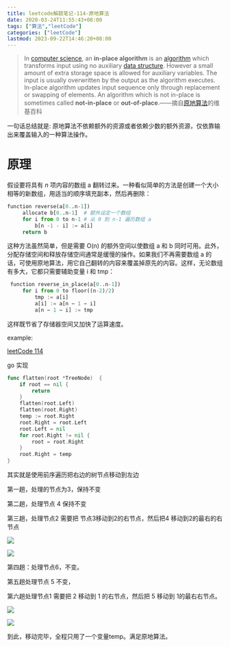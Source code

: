 ```yaml
---
title: leetcode解题笔记-114-原地算法
date: 2020-03-24T11:55:43+08:00
tags: ["算法","leetCode"]
categories: ["leetCode"]
lastmod: 2023-09-22T14:46:20+08:00
---
```


>In [computer science](https://en.wikipedia.org/wiki/Computer_science), an **in-place algorithm** is an [algorithm](https://en.wikipedia.org/wiki/Algorithm) which transforms input using no auxiliary [data structure](https://en.wikipedia.org/wiki/Data_structure). However a small amount of extra storage space is allowed for auxiliary variables. The input is usually overwritten by the output as the algorithm executes. In-place algorithm updates input sequence only through replacement or swapping of elements. An algorithm which is not in-place is sometimes called **not-in-place** or **out-of-place**.——摘自[原地算法](https://en.wikipedia.org/wiki/In-place_algorithm)的维基百科

一句话总结就是: 原地算法不依赖额外的资源或者依赖少数的额外资源，仅依靠输出来覆盖输入的一种算法操作。

# 原理

假设要将具有 *n* 项内容的数组 a 翻转过来。一种看似简单的方法是创建一个大小相等的新数组，用适当的顺序填充副本，然后再删除：

```python
function reverse(a[0..n-1])
     allocate b[0..n-1]  # 额外设定一个数组
     for i from 0 to n-1 # 从 0 到 n-1 遍历数组 a
         b[n -1 - i] := a[i] 
     return b
```

这种方法虽然简单，但是需要 O(n) 的额外空间以使数组 a 和 b 同时可用。此外，分配存储空间和释放存储空间通常是缓慢的操作。如果我们不再需要数组 a 的话，可使用原地算法，用它自己翻转的内容来覆盖掉原先的内容。这样，无论数组有多大，它都只需要辅助变量 i 和 tmp：

```python
 function reverse_in_place(a[0..n-1])
     for i from 0 to floor((n-2)/2)
         tmp := a[i]
         a[i] := a[n − 1 − i]
         a[n − 1 − i] := tmp
```

这样既节省了存储器空间又加快了运算速度。



example:

[leetCode 114](https://leetcode-cn.com/problems/flatten-binary-tree-to-linked-list/)

go 实现

``` go
func flatten(root *TreeNode)  {
	if root == nil {
		return
	}
	flatten(root.Left)
	flatten(root.Right)
	temp := root.Right
	root.Right = root.Left
	root.Left = nil
	for root.Right != nil {
		root = root.Right
	}
	root.Right = temp
}
```

其实就是使用前序遍历把右边的树节点移动到左边

第一趟，处理的节点为3，保持不变

第二趟，处理节点 4 保持不变

第三趟，处理节点2 需要把 节点3移动到2的右节点，然后把4 移动到2的最右的右节点



![](https://blog-image-1253555052.cos.ap-guangzhou.myqcloud.com/20200324161451.png)

![](https://blog-image-1253555052.cos.ap-guangzhou.myqcloud.com/20200324161514.png)

第四趟：处理节点6，不变。

第五趟处理节点 5 不变，

第六趟处理节点1 需要把 2 移动到 1 的右节点，然后把 5 移动到 1的最右右节点。

![](https://blog-image-1253555052.cos.ap-guangzhou.myqcloud.com/20200324161751.png)

![](https://blog-image-1253555052.cos.ap-guangzhou.myqcloud.com/20200324161823.png)

到此，移动完毕，全程只用了一个变量temp。满足原地算法。